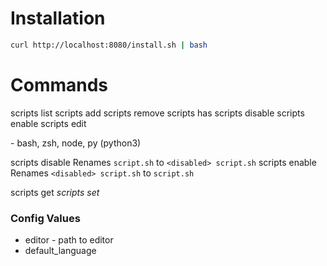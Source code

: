 # Installation
```bash
curl http://localhost:8080/install.sh | bash
```


# Commands
scripts list
scripts add <name> <language>
scripts remove <name>
scripts has <name>
scripts disable <name>
scripts enable <name>
scripts edit <name>


<language> - bash, zsh, node, py (python3)

scripts disable <name>
    Renames `script.sh` to `<disabled> script.sh`
scripts enable <name>
    Renames `<disabled> script.sh` to `script.sh`

scripts get <var>
scripts set <var> <new value>

### Config Values
* editor - path to editor
* default_language

